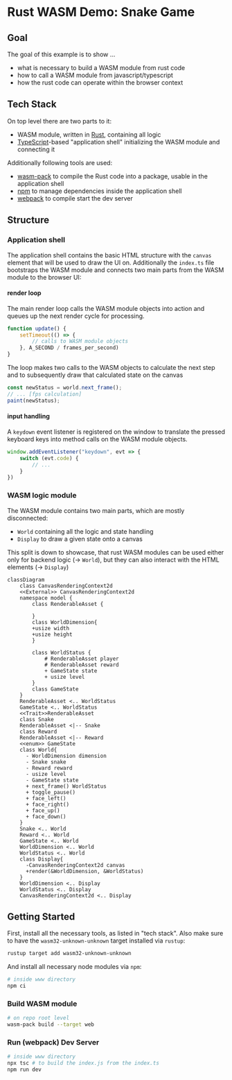 Rust WASM Demo: Snake Game
===============================

Goal
------

The goal of this example is to show ...

- what is necessary to build a WASM module from rust code
- how to call a WASM module from javascript/typescript
- how the rust code can operate within the browser context

Tech Stack
------------

On top level there are two parts to it:

- WASM module, written in [Rust](https://www.rust-lang.org), containing all logic
- [TypeScript](https://www.typescriptlang.org)-based "application shell" initializing the WASM module and connecting it

Additionally following tools are used:

- [wasm-pack](https://github.com/rustwasm/wasm-pack) to compile the Rust code into a package, usable in the application
  shell
- [npm](https://www.npmjs.com) to manage dependencies inside the application shell
- [webpack](https://webpack.js.org) to compile start the dev server

Structure
----------------

### Application shell

The application shell contains the basic HTML structure with the `canvas` element that will be used to draw the UI on.
Additionally the `index.ts` file bootstraps the WASM module and connects two main parts from the WASM module to the
browser UI:

#### render loop

The main render loop calls the WASM module objects into action and queues up the next render cycle for processing.

```typescript
function update() {
    setTimeout(() => {
        // calls to WASM module objects
    }, A_SECOND / frames_per_second)
}
```

The loop makes two calls to the WASM objects to calculate the next step and to subsequently draw that calculated state
on the canvas

```typescript
const newStatus = world.next_frame();
// ... [fps calculation]
paint(newStatus);
```

#### input handling

A `keydown` event listener is registered on the window to translate the pressed keyboard keys into method calls on the
WASM module objects.

```typescript
window.addEventListener("keydown", evt => {
    switch (evt.code) {
        // ...
    }
})
```

### WASM logic module

The WASM module contains two main parts, which are mostly disconnected:

- `World` containing all the logic and state handling
- `Display` to draw a given state onto a canvas

This split is down to showcase, that rust WASM modules can be used either only for backend logic (-> `World`), but they
can also interact with the HTML elements (-> `Display`)

```mermaid
classDiagram
    class CanvasRenderingContext2d
    <<External>> CanvasRenderingContext2d
    namespace model {
        class RenderableAsset {

        }
        class WorldDimension{
        +usize width
        +usize height
        }
        
        class WorldStatus {
            # RenderableAsset player
            # RenderableAsset reward
            + GameState state
            + usize level
        }
        class GameState
    }
    RenderableAsset <.. WorldStatus
    GameState <.. WorldStatus
    <<Trait>>RenderableAsset
    class Snake
    RenderableAsset <|-- Snake
    class Reward
    RenderableAsset <|-- Reward
    <<enum>> GameState
    class World{
      - WorldDimension dimension
      - Snake snake
      - Reward reward
      - usize level
      - GameState state
      + next_frame() WorldStatus
      + toggle_pause()
      + face_left()
      + face_right()
      + face_up()
      + face_down()
    }
    Snake <.. World
    Reward <.. World
    GameState <.. World
    WorldDimension <.. World
    WorldStatus <.. World
    class Display{
      -CanvasRenderingContext2d canvas
      +render(&WorldDimension, &WorldStatus)
    }
    WorldDimension <.. Display
    WorldStatus <.. Display
    CanvasRenderingContext2d <.. Display
```

Getting Started
-----------------

First, install all the necessary tools, as listed in "tech stack".
Also make sure to have the `wasm32-unknown-unknown` target installed via `rustup`:

```sh
rustup target add wasm32-unknown-unknown
```

And install all necessary node modules via `npm`:

```sh
# inside www directory
npm ci
```

### Build WASM module

```sh
# on repo root level
wasm-pack build --target web
```

### Run (webpack) Dev Server

```sh
# inside www directory
npx tsc # to build the index.js from the index.ts
npm run dev
```
